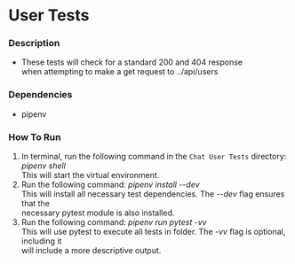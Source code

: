 # User Tests

### Description
* These tests will check for a standard 200 and 404 response   
when attempting to make a get request to ../api/users

### Dependencies
* pipenv

### How To Run
1. In terminal, run the following command in the `Chat User Tests` directory: *pipenv shell*  
This will start the virtual environment. 
2. Run the following command: *pipenv install --dev*  
This will install all necessary test dependencies. The *--dev* flag ensures that the   
necessary pytest module is also installed.
3. Run the following command: *pipenv run pytest -vv*  
This will use pytest to execute all tests in folder. The *-vv* flag is optional, including it   
will include a more descriptive output.
